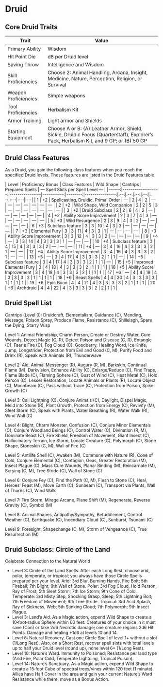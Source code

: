 <!-- Source: docs/srd/SRD_CC_v5.2.1.pdf pp.41–46 (Druid class, Circle of the Land); Spell List pp.44–45 -->

# Druid

## Core Druid Traits

| Trait               | Value |
|---------------------|-------|
| Primary Ability     | Wisdom |
| Hit Point Die       | d8 per Druid level |
| Saving Throw        | Intelligence and Wisdom |
| Skill Proficiencies | Choose 2: Animal Handling, Arcana, Insight, Medicine, Nature, Perception, Religion, or Survival |
| Weapon Proficiencies| Simple weapons |
| Tool Proficiencies  | Herbalism Kit |
| Armor Training      | Light armor and Shields |
| Starting Equipment  | Choose A or B: (A) Leather Armor, Shield, Sickle, Druidic Focus (Quarterstaff), Explorer’s Pack, Herbalism Kit, and 9 GP; or (B) 50 GP |

## Druid Class Features

As a Druid, you gain the following class features when you reach the specified Druid levels. These features are listed in the Druid Features table.

| Level | Proficiency Bonus | Class Features | Wild Shape | Cantrips | Prepared Spells | — Spell Slots per Spell Level — |
|------:|-------------------:|----------------|-----------:|--------:|----------------:|:--:|:--:|:--:|:--:|:--:|:--:|:--:|:--:|
| 1 | +2 | Spellcasting, Druidic, Primal Order | — | 2 | 4 | 2 | — | — | — | — | — | — | — |
| 2 | +2 | Wild Shape, Wild Companion | 2 | 2 | 5 | 3 | — | — | — | — | — | — | — |
| 3 | +2 | Druid Subclass | 2 | 2 | 6 | 4 | 2 | — | — | — | — | — | — |
| 4 | +2 | Ability Score Improvement | 2 | 3 | 7 | 4 | 3 | — | — | — | — | — | — |
| 5 | +3 | Wild Resurgence | 2 | 3 | 9 | 4 | 3 | 2 | — | — | — | — | — |
| 6 | +3 | Subclass feature | 3 | 3 | 10 | 4 | 3 | 3 | — | — | — | — | — |
| 7 | +3 | Elemental Fury | 3 | 3 | 11 | 4 | 3 | 3 | 1 | — | — | — | — |
| 8 | +3 | Ability Score Improvement | 3 | 3 | 12 | 4 | 3 | 3 | 2 | — | — | — | — |
| 9 | +4 | — | 3 | 3 | 14 | 4 | 3 | 3 | 3 | 1 | — | — | — |
| 10 | +4 | Subclass feature | 3 | 4 | 15 | 4 | 3 | 3 | 3 | 2 | — | — | — |
| 11 | +4 | — | 3 | 4 | 16 | 4 | 3 | 3 | 3 | 2 | 1 | — | — |
| 12 | +4 | Ability Score Improvement | 3 | 4 | 16 | 4 | 3 | 3 | 3 | 2 | 1 | — | — |
| 13 | +5 | — | 3 | 4 | 17 | 4 | 3 | 3 | 3 | 2 | 1 | 1 | — |
| 14 | +5 | Subclass feature | 3 | 4 | 17 | 4 | 3 | 3 | 3 | 2 | 1 | 1 | — |
| 15 | +5 | Improved Elemental Fury | 3 | 4 | 18 | 4 | 3 | 3 | 3 | 2 | 1 | 1 | 1 |
| 16 | +5 | Ability Score Improvement | 3 | 4 | 18 | 4 | 3 | 3 | 3 | 2 | 1 | 1 | 1 |
| 17 | +6 | — | 4 | 4 | 19 | 4 | 3 | 3 | 3 | 2 | 1 | 1 | 1 | 1 |
| 18 | +6 | Beast Spells | 4 | 4 | 20 | 4 | 3 | 3 | 3 | 3 | 1 | 1 | 1 | 1 |
| 19 | +6 | Epic Boon | 4 | 4 | 21 | 4 | 3 | 3 | 3 | 3 | 2 | 1 | 1 | 1 |
| 20 | +6 | Archdruid | 4 | 4 | 22 | 4 | 3 | 3 | 3 | 3 | 2 | 2 | 1 | 1 |

## Druid Spell List

Cantrips (Level 0): Druidcraft, Elementalism, Guidance (C), Mending, Message, Poison Spray, Produce Flame, Resistance (C), Shillelagh, Spare the Dying, Starry Wisp

Level 1: Animal Friendship, Charm Person, Create or Destroy Water, Cure Wounds, Detect Magic (C, R), Detect Poison and Disease (C, R), Entangle (C), Faerie Fire (C), Fog Cloud (C), Goodberry, Healing Word, Ice Knife, Jump, Longstrider, Protection from Evil and Good (C, M), Purify Food and Drink (R), Speak with Animals (R), Thunderwave

Level 2: Aid, Animal Messenger (R), Augury (R, M), Barkskin, Continual Flame (M), Darkvision, Enhance Ability (C), Enlarge/Reduce (C), Find Traps, Flame Blade (C), Flaming Sphere (C), Gust of Wind (C), Heat Metal (C), Hold Person (C), Lesser Restoration, Locate Animals or Plants (R), Locate Object (C), Moonbeam (C), Pass without Trace (C), Protection from Poison, Spike Growth (C)

Level 3: Call Lightning (C), Conjure Animals (C), Daylight, Dispel Magic, Meld into Stone (R), Plant Growth, Protection from Energy (C), Revivify (M), Sleet Storm (C), Speak with Plants, Water Breathing (R), Water Walk (R), Wind Wall (C)

Level 4: Blight, Charm Monster, Confusion (C), Conjure Minor Elementals (C), Conjure Woodland Beings (C), Control Water (C), Divination (R, M), Dominate Beast (C), Fire Shield, Freedom of Movement, Giant Insect (C), Hallucinatory Terrain, Ice Storm, Locate Creature (C), Polymorph (C), Stone Shape, Stoneskin (C, M), Wall of Fire (C)

Level 5: Antilife Shell (C), Awaken (M), Commune with Nature (R), Cone of Cold, Conjure Elemental (C), Contagion, Geas, Greater Restoration (M), Insect Plague (C), Mass Cure Wounds, Planar Binding (M), Reincarnate (M), Scrying (C, M), Tree Stride (C), Wall of Stone (C)

Level 6: Conjure Fey (C), Find the Path (C, M), Flesh to Stone (C), Heal, Heroes’ Feast (M), Move Earth (C), Sunbeam (C), Transport via Plants, Wall of Thorns (C), Wind Walk

Level 7: Fire Storm, Mirage Arcane, Plane Shift (M), Regenerate, Reverse Gravity (C), Symbol (M)

Level 8: Animal Shapes, Antipathy/Sympathy, Befuddlement, Control Weather (C), Earthquake (C), Incendiary Cloud (C), Sunburst, Tsunami (C)

Level 9: Foresight, Shapechange (C, M), Storm of Vengeance (C), True Resurrection (M)

## Druid Subclass: Circle of the Land

Celebrate Connection to the Natural World

- Level 3: Circle of the Land Spells. After each Long Rest, choose arid, polar, temperate, or tropical; you always have those Circle Spells prepared per your level. Arid: 3rd Blur, Burning Hands, Fire Bolt; 5th Fireball; 7th Blight; 9th Wall of Stone. Polar: 3rd Fog Cloud, Hold Person, Ray of Frost; 5th Sleet Storm; 7th Ice Storm; 9th Cone of Cold. Temperate: 3rd Misty Step, Shocking Grasp, Sleep; 5th Lightning Bolt; 7th Freedom of Movement; 9th Tree Stride. Tropical: 3rd Acid Splash, Ray of Sickness, Web; 5th Stinking Cloud; 7th Polymorph; 9th Insect Plague.
- Level 3: Land’s Aid. As a Magic action, expend Wild Shape to create a 10‑foot‑radius Sphere within 60 feet. Creatures of your choice in it must save (Con) or take 2d6 Necrotic damage; one creature regains 2d6 Hit Points. Damage and healing +1d6 at levels 10 and 14.
- Level 6: Natural Recovery. Cast one Circle Spell of level 1+ without a slot (1/Long Rest). Also, on a Short Rest, recover spell slots with total levels up to half your Druid level (round up), none level 6+ (1/Long Rest).
- Level 10: Nature’s Ward. Immunity to Poisoned; Resistance per land type (Arid Fire, Polar Cold, Temperate Lightning, Tropical Poison).
- Level 14: Nature’s Sanctuary. As a Magic action, expend Wild Shape to create a 15‑foot Cube of spectral trees/vines within 120 feet (1 minute). Allies have Half Cover in the area and gain your current Nature’s Ward Resistance while there; move as a Bonus Action.
